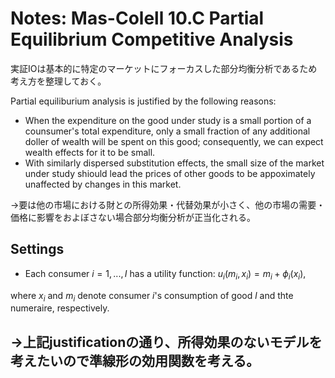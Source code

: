 # Notes: Mas-Colell 10.C Partial Equilibrium Competitive Analysis

実証IOは基本的に特定のマーケットにフォーカスした部分均衡分析であるため考え方を整理しておく。

Partial equiliburium analysis is justified by the following reasons:
- When the expenditure on the good under study is a small portion of a counsumer's total expenditure, only a small fraction of any additional doller of wealth will be spent on this good; consequently, we can expect wealth effects for it to be small.
- With similarly dispersed substitution effects, the small size of the market under study shiould lead the prices of other goods to be appoximately unaffected by changes in this market.

→要は他の市場における財との所得効果・代替効果が小さく、他の市場の需要・価格に影響をおよぼさない場合部分均衡分析が正当化される。

## Settings
- Each consumer $i = 1, ..., I$ has a utility function: $u_{i}(m_{i}, x_{i}) = m_{i} + \phi_{i}(x_{i})$,

where $x_{i}$ and $m_{i}$ denote consumer $i$'s consumption of good $l$ and thte numeraire, respectively.

→上記justificationの通り、所得効果のないモデルを考えたいので準線形の効用関数を考える。
- 
